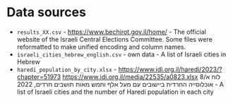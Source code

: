 # Data sources

- `results_XX.csv` - https://www.bechirot.gov.il/home/ - The official website of the Israeli Central Elections Committee. Some files were reformatted to make unified encoding and column names.
- `israeli_cities_hebrew_english.csv` - own data - A list of Israeli cities in Hebrew 
- `haredi_population_by_city.xlsx` - https://www.idi.org.il/haredi/2023/?chapter=51973  https://www.idi.org.il/media/22535/a0823.xlsx לוח א/8 אוכלוסייה החרדית ביישובים עם מעל אלף וחמש מאות תושבים חרדים, 2022  - A list of Israeli cities and the number of Haredi population in each city